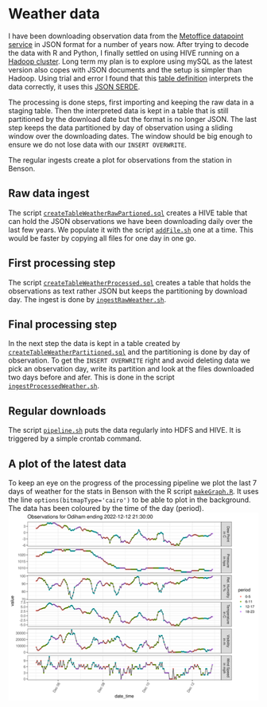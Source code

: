 # Weather data

I have been downloading  observation data from the [Metoffice datapoint service](https://www.metoffice.gov.uk/services/data/datapoint) in JSON format for a number of years now. After trying to decode the data with R and Python, I finally settled on using HIVE running on a [Hadoop cluster](https://uliharder.wordpress.com/r/hadoop-on-a-raspberry-pi-cluster/). Long term my plan is to explore using mySQL as the latest version also copes with JSON documents and the setup is simpler than Hadoop. Using trial and error I found that this [table definition](createTableWeatherRawPartioned.sql) interprets the data correctly, it uses this [JSON SERDE](https://github.com/rcongiu/Hive-JSON-Serde). 

The processing is done steps, first importing and keeping the raw data in a staging table. Then the interpreted data is kept in a table that is still partitioned by the download date but the format is no longer JSON. The last step keeps the data partitioned by day of observation using a sliding window over the downloading dates. The window should be big enough to ensure we do not lose data with our `INSERT OVERWRITE`.

The regular ingests create a plot for observations from the station in Benson.

## Raw data ingest

The  script [`createTableWeatherRawPartioned.sql`](createTableWeatherRawPartioned.sql) creates a HIVE table
that can hold the JSON observations we have been downloading daily over
the last few years. We populate it with the script [`addFile.sh`](addFile.sh) one at
a time. This would be faster by copying all files for one day in one
go. 

## First processing step

The script [`createTableWeatherProcessed.sql`](createTableWeatherProcessed.sql) creates a table that
holds the observations as text rather JSON but keeps the partitioning by
download day. The ingest is done by [`ingestRawWeather.sh`](ingestRawWeather.sh). 

## Final processing step

In the next step the data is kept in a table created by
[`createTableWeatherPartitioned.sql`](createTableWeatherPartitioned.sql) and the partitioning is done by
day of observation. To get the `INSERT OVERWRITE` right and avoid
deleting data we pick an observation day, write its partition and look
at the files downloaded two days before and afer. This is done in the script [`ingestProcessedWeather.sh`](ingestProcessedWeather.sh).

## Regular downloads

The script [`pipeline.sh`](pipeline.sh) puts the data regularly into HDFS and HIVE. It is triggered by a simple crontab command.

## A plot of the latest data  

To keep an eye on the progress of the processing pipeline we plot the last 7 days of weather for the stats in Benson with the R script [`makeGraph.R`](R/makeGraph.R). It uses the line `options(bitmapType='cairo')` to be able to plot in the background. The data has been coloured by the time of the day (period).
![The UK](R/benson.png?raw=true "The UK")



